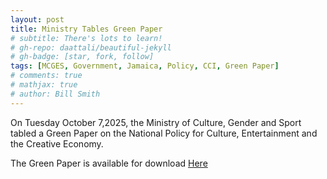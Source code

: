 ```yaml
---
layout: post
title: Ministry Tables Green Paper
# subtitle: There's lots to learn!
# gh-repo: daattali/beautiful-jekyll
# gh-badge: [star, fork, follow]
tags: [MCGES, Government, Jamaica, Policy, CCI, Green Paper]
# comments: true
# mathjax: true
# author: Bill Smith
---
```


On Tuesday October 7,2025, the Ministry of Culture, Gender and Sport tabled a Green Paper on the National Policy for Culture, Entertainment and the Creative Economy. 

The Green Paper is available for download [Here](assets/docs/NationalPolicyForCreatives.pdf)